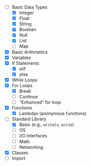  - [ ] Basic Data Types
     - [x] Integer
     - [x] Float
     - [x] String
     - [x] Boolean
     - [x] Null
     - [x] List
     - [ ] Map
 - [x] Basic Arithmetics
 - [x] Variables
 - [x] If Statements
     - [x] elif
     - [x] else
 - [x] While Loops
 - [x] For Loops
     - [x] Break
     - [ ] Continue
     - [ ] "Enhanced" for loop
 - [x] Functions
     - [x] Lambdas (anonymous functions)
 - [ ] Standard Library
     - [x] Basic (e.g., `writeln`, `write`)
     - [ ] OS
     - [ ] I/O interfaces
     - [ ] Math
     - [ ] Networking
 - [x] Classes
 - [ ] Import
